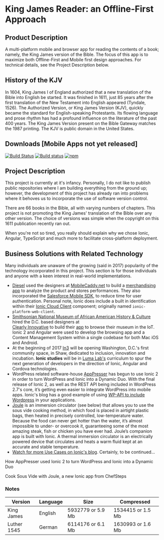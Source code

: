 
# King James Reader: an Offline-First Approach

## Product Description
   
A multi-platform mobile and browser app for reading the contents of a book; namely, the King James version of the Bible. 
The focus of this app is to maximize both Offline-First and Mobile first design approaches. For technical details, see 
the Project Description below.

## History of the KJV
   
In 1604, King James I of England authorized that a new translation of the Bible into English be started. It was finished in 1611, just 85 years after the first translation of the New Testament into English appeared (Tyndale, 1526). The Authorized Version, or King James Version (KJV), quickly became the standard for English-speaking Protestants. Its flowing language and prose rhythm has had a profound influence on the literature of the past 400 years. The King James Version present on the Bible Gateway matches the 1987 printing. The KJV is public domain in the United States.

## Downloads [Mobile Apps not yet released]

[![Build Status][circle-badge]][circle-badge-url]
[![Build status][appveyor-badge]][appveyor-badge-url]
[![npm][npm-badge]][npm-badge-url]

## Project Description
   
This project is currently at it's infancy. Personally, I do not like to publish public repositories where I am 
building everything from the ground up; however, the development of this project has already ran into problems where 
it behoves us to incorporate the use of software version control.

There are 66 books in the Bible, all with varying numbers of chapters. This project is not promoting the King James' 
translation of the Bible over any other version. The choice of versions was simple when the copyright on this 1611 
publication recently ran out.

When you're not so tired, you really should explain why we chose Ionic, Angular, TypeScript and much more to 
facilitate cross-platform deployment.

## Business Solutions with Related Technology

Many individuals are unaware of the growing (said in 2017) popularity of the technology incorporated in this project. 
This section is for those individuals and anyone with a keen interest in real-world implementations.

 *  [Diesel](http://store.diesel.com/) used the designers at [MobileCaddy.net](mobilecaddy.net) to build a 
 [merchandising app](http://www.mobilecaddy.net/diesel-achieving-digital-business-transformation-mobilecaddy/) to analyze 
 the product and stores performances. They also incorporated the [Salesforce Mobile SDK](http://salesforce.com), 
 to reduce time for user authentication. Personal note, Ionic does include a built in identification within their 
 [Ionic Cloud Client](http://github.com/driftyco/ionic-cloud) component; originally named `ionic-platform-web-client`.
 *  [Smithsonian National Museum of African American History & Culture](https://nmaahc.si.edu/) hired the D.C. based designers at  
[Clearly Innovative](http://www.clearlyinnovative.com/nmaahc-mobile-app) to build their 
[app](https://nmaahc.si.edu/connect/mobile/apps) to browse their museum in the IoT. Ionic 2 and Angular were used 
to develop the browsing app and a Content Management System within a single codebase for both Mac iOS and Android.
 *   At the beginning of 2017 [In3](http://www.in3dc.com/) will be opening Washington, D.C.'s first community space, in Shaw, 
dedicated to inclusion, innovation and incubation. **Ionic studies** will be in [Luma Lab's](http://www.luma-lab.com/) 
curriculum to spur the next generation of developers in the direction of Ionic, Angular and Cordova technologies.
 *  WordPress related software-house [AppPresser](https://apppresser.com/) has begun to use Ionic 2 in order 
 to turn WordPress and Ionic into a Dynamic Duo. With the final release of Ionic 2, as well as the REST API being included 
 in WordPress 2.7's core, it’s getting even easier to integrate WordPress into mobile apps. Ionic's blog has a good example 
 of using [WP-API to include Wordpress](http://blog.ionic.io/the-dynamic-duo-wordpress-and-ionic-2/) in your applications.
 *  [Joule](https://www.chefsteps.com/joule) is an immersion circulator (see below) that allows you to use the sous vide 
 cooking method, in which food is placed in airtight plastic bags, then heated in precisely controlled, low-temperature 
 water. Because the food can never get hotter than the water, it’s almost impossible to under- or overcook it, 
 guaranteeing some of the most amazing steak, fish or chicken you have ever had. Joule’s companion app is built with Ionic.
 A thermal immersion circulator is an electrically powered device that circulates and heats a warm fluid kept at an 
 accurate and stable temperature.
 *  [Watch for more Use Cases on Ionic's blog](http://blog.ionic.io/). Certainly, to be continued...
 
How AppPresser used Ionic 2 to turn WordPress and Ionic into a Dynamic Duo
 
Cook Sous Vide with Joule, a new Ionic app from ChefSteps



### Notes


| Version | Language | Size | Compressed |
|---|---|---|---|
| King James | English | 5932779 or 5.9 Mb | 1534415 or 1.5 Mb |
| Luther 1545 | German | 6114176 or 6.1 Mb | 1630993 or 1.6 Mb |

<!--
ls -FaGl res/js/kjv-*.json | awk '{ total += $5 } END { print total }'
-->

[mobilecaddy.net]: https://www.mobilecaddy.net/


[circle-badge]: https://circleci.com/gh/driftyco/ionic-cli.svg?style=shield
[circle-badge-url]: https://circleci.com/gh/driftyco/ionic-cli
[appveyor-badge]: https://ci.appveyor.com/api/projects/status/oqaqa7fdc7y9mma3?svg=true
[appveyor-badge-url]: https://ci.appveyor.com/project/jthoms1/ionic-cli
[npm-badge]: https://img.shields.io/npm/v/ionic.svg
[npm-badge-url]: https://www.npmjs.com/package/ionic
